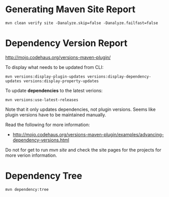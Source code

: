 
Generating Maven Site Report
============================

    mvn clean verify site -Danalyze.skip=false -Danalyze.failfast=false


Dependency Version Report
=========================

http://mojo.codehaus.org/versions-maven-plugin/

To display what needs to be updated from CLI:

    mvn versions:display-plugin-updates versions:display-dependency-updates versions:display-property-updates


To update **dependencies** to the latest verions:

    mvn versions:use-latest-releases

Note that it only updates dependencies, not plugin versions.  Seems like plugin
versions have to be maintained manually.

Read the following for more information:

- http://mojo.codehaus.org/versions-maven-plugin/examples/advancing-dependency-versions.html

Do not for get to run *mvn site* and check the site pages for the projects for
more verion information.

Dependency Tree
===============

    mvn dependency:tree

